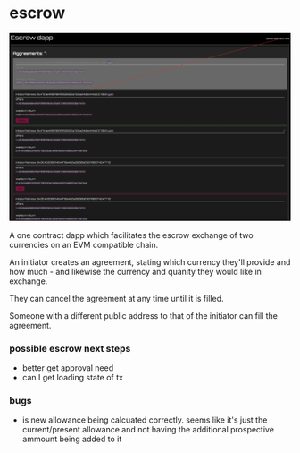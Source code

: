 # escrow

![Screenshot](./screenshot.png)

A one contract dapp which facilitates the escrow exchange of two currencies on an EVM compatible chain.

An initiator creates an agreement, stating which currency they'll provide and how much - and likewise the currency and quanity they would like in exchange.

They can cancel the agreement at any time until it is filled.

Someone with a different public address to that of the initiator can fill the agreement.

### possible escrow next steps

- better get approval need
- can I get loading state of tx

### bugs

- is new allowance being calcuated correctly. seems like it's just the current/present allowance and not having the additional prospective ammount being added to it
